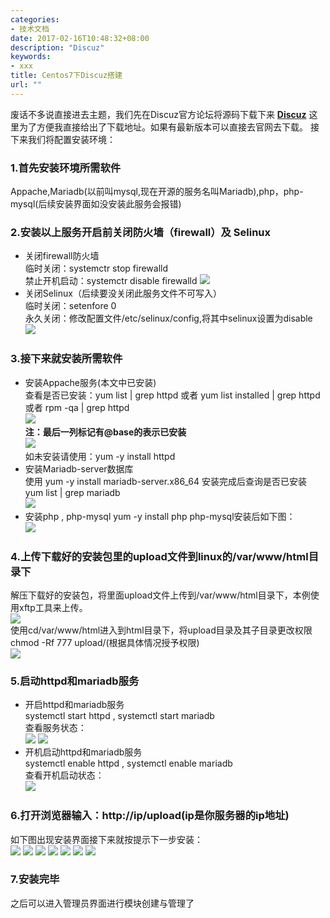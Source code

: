 ```yaml
---
categories:
- 技术文档
date: 2017-02-16T10:48:32+08:00
description: "Discuz"
keywords:
- xxx
title: Centos7下Discuz搭建
url: ""
---
```


废话不多说直接进去主题，我们先在Discuz官方论坛将源码下载下来 [**Discuz**](http://download.comsenz.com/DiscuzX/3.3/Discuz_X3.3_SC_UTF8.zip)
这里为了方便我直接给出了下载地址。如果有最新版本可以直接去官网去下载。
接下来我们将配置安装环境：  
### 1.首先安装环境所需软件
Appache,Mariadb(以前叫mysql,现在开源的服务名叫Mariadb),php，php-mysql(后续安装界面如没安装此服务会报错) 
### 2.安装以上服务开启前关闭防火墙（firewall）及 Selinux
* 关闭firewall防火墙   
临时关闭：systemctr stop firewalld  
禁止开机启动：systemctr disable firewalld
![](./images/FirewalldStop.png)
* 关闭Selinux（后续要没关闭此服务文件不可写入）  
临时关闭：setenfore 0    
永久关闭：修改配置文件/etc/selinux/config,将其中selinux设置为disable  
![](./images/SelinuxDisable.png)
### 3.接下来就安装所需软件
* 安装Appache服务(本文中已安装)  
查看是否已安装：yum list | grep httpd 或者 yum list installed | grep httpd 或者 rpm -qa | grep httpd  
![](./images/httpd.png)  
**注：最后一列标记有@base的表示已安装**  
![](./images/httpd1.png)  
如未安装请使用：yum -y install httpd  
* 安装Mariadb-server数据库   
使用 yum -y install mariadb-server.x86_64 安装完成后查询是否已安装 yum list | grep mariadb  
![](./images/mariadb.png)
* 安装php , php-mysql
yum -y install php php-mysql安装后如下图：  
![](./images/php.png)
### 4.上传下载好的安装包里的upload文件到linux的/var/www/html目录下
解压下载好的安装包，将里面upload文件上传到/var/www/html目录下，本例使用xftp工具来上传。  
![](./images/up.png)  
使用cd/var/www/html进入到html目录下，将upload目录及其子目录更改权限 chmod -Rf 777 upload/(根据具体情况授予权限)   
![](./images/chmod.png)

### 5.启动httpd和mariadb服务
* 开启httpd和mariadb服务  
systemctl start httpd , systemctl start mariadb  
查看服务状态：    
![](./images/httprun.png)
![](./images/mariadbrun.png)
* 开机启动httpd和mariadb服务  
systemctl enable httpd , systemctl enable mariadb  
查看开机启动状态：  
![](./images/httpAndMariadbEnable.png)
### 6.打开浏览器输入：http://ip/upload(ip是你服务器的ip地址)
如下图出现安装界面接下来就按提示下一步安装：  
![](./images/discuzInstall.png)
![](./images/install.png)
![](./images/install_01.png)
![](./images/install_02.png)
![](./images/install_03.png)
![](./images/install_04.png)
![](./images/install_05.png)
### 7.安装完毕
之后可以进入管理员界面进行模块创建与管理了





